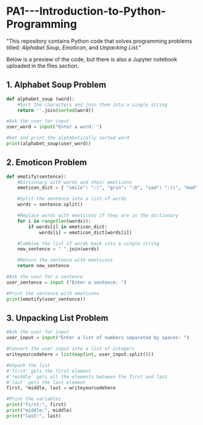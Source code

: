 # PA1---Introduction-to-Python-Programming
"This repository contains Python code that solves programming problems titled: *Alphabet Soup*, *Emoticon*, and *Unpacking List*."

Below is a preview of the code, but there is also a Jupyter notebook uploaded in the files section.

## 1. Alphabet Soup Problem
``` python
def alphabet_soup (word):
    #Sort the characters and join them into a single string
    return ''.join(sorted(word))

#Ask the user for input
user_word = input("Enter a word: ")

#Get and print the alphabetically sorted word
print(alphabet_soup(user_word))
```

## 2. Emoticon Problem
``` python
def emotify(sentence):
    #Dictionary with words and their emoticons
    emoticon_dict = { "smile": ":)", "grin": ":D", "sad": ":((", "mad": ">:("}

    #Split the sentence into a list of words
    words = sentence.split()

    #Replace words with emoticons if they are in the dictionary
    for i in range(len(words)):
        if words[i] in emoticon_dict:
            words[i] = emoticon_dict[words[i]]

    #Combine the list of words back into a single string
    new_sentence = " ".join(words)

    #Return the sentence with emoticons
    return new_sentence

#Ask the user for a sentence
user_sentence = input ("Enter a sentence: ")

#Print the sentence with emoticons
print(emotify(user_sentence))
```

## 3. Unpacking List Problem
``` python
#Ask the user for input
user_input = input("Enter a list of numbers separated by spaces: ")

#Convert the user input into a list of integers
writeyourcodehere = list(map(int, user_input.split()))

#Unpack the list
#'first' gets the first element
#'*middle' gets all the elements between the first and last
#'last' gets the last element
first, *middle, last = writeyourcodehere

#Print the variables
print("first:", first)
print("middle:", middle)
print("last:", last)
```
